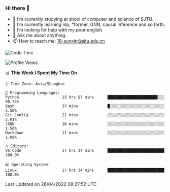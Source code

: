 ### Hi there 👋

<!--
**sunxin000/sunxin000** is a ✨ _special_ ✨ repository because its `README.md` (this file) appears on your GitHub profile.

Here are some ideas to get you started:

- 🔭 I’m currently working on ...
- 🌱 I’m currently learning ...
- 👯 I’m looking to collaborate on ...
- 🤔 I’m looking for help with ...
- 💬 Ask me about ...
- 📫 How to reach me: ...
- 😄 Pronouns: ...
- ⚡ Fun fact: ...
-->
- 🏫 I’m currently studying at shool of computer and science of SJTU.
- 🌱 I’m currently learning nlp, \*former, GNN, causal inference and so forth.
- 🤔 I’m looking for help with my poor english.
- 💬 Ask me about anything.
- 📫 How to reach me: 18-sunxin@sjtu.edu.cn
<!--START_SECTION:waka-->
![Code Time](http://img.shields.io/badge/Code%20Time-177%20hrs%2049%20mins-blue)

![Profile Views](http://img.shields.io/badge/Profile%20Views-10-blue)

📊 **This Week I Spent My Time On** 

```text
⌚︎ Time Zone: Asia/Shanghai

💬 Programming Languages: 
Python                   15 hrs 57 mins      ██████████████████████░░░   90.74% 
Bash                     37 mins             █░░░░░░░░░░░░░░░░░░░░░░░░   3.56% 
Git Config               21 mins             ░░░░░░░░░░░░░░░░░░░░░░░░░   2.01% 
JSON                     16 mins             ░░░░░░░░░░░░░░░░░░░░░░░░░   1.56% 
Markdown                 11 mins             ░░░░░░░░░░░░░░░░░░░░░░░░░   1.09%

🔥 Editors: 
VS Code                  17 hrs 34 mins      █████████████████████████   100.0%

💻 Operating System: 
Linux                    17 hrs 34 mins      █████████████████████████   100.0%

```


 Last Updated on 26/04/2022 08:27:52 UTC
<!--END_SECTION:waka-->
